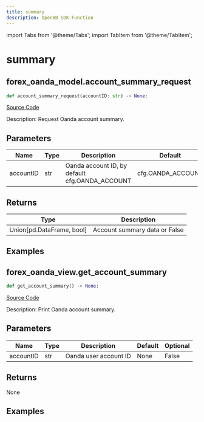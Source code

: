 ```yaml
---
title: summary
description: OpenBB SDK Function
---
```


import Tabs from '@theme/Tabs';
import TabItem from '@theme/TabItem';

# summary

<Tabs>
<TabItem value="model" label="Model" default>

## forex_oanda_model.account_summary_request

```python title='openbb_terminal/forex/oanda/oanda_model.py'
def account_summary_request(accountID: str) -> None:
```
[Source Code](https://github.com/OpenBB-finance/OpenBBTerminal/tree/main/openbb_terminal/forex/oanda/oanda_model.py#L74)

Description: Request Oanda account summary.

## Parameters

| Name | Type | Description | Default | Optional |
| ---- | ---- | ----------- | ------- | -------- |
| accountID | str | Oanda account ID, by default cfg.OANDA_ACCOUNT | cfg.OANDA_ACCOUNT | True |

## Returns

| Type | Description |
| ---- | ----------- |
| Union[pd.DataFrame, bool] | Account summary data or False |

## Examples



</TabItem>
<TabItem value="view" label="View">

## forex_oanda_view.get_account_summary

```python title='openbb_terminal/decorators.py'
def get_account_summary() -> None:
```
[Source Code](https://github.com/OpenBB-finance/OpenBBTerminal/tree/main/openbb_terminal/decorators.py#L63)

Description: Print Oanda account summary.

## Parameters

| Name | Type | Description | Default | Optional |
| ---- | ---- | ----------- | ------- | -------- |
| accountID | str | Oanda user account ID | None | False |

## Returns

None

## Examples



</TabItem>
</Tabs>